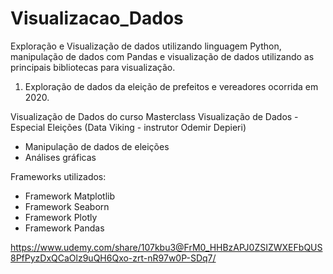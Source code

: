 # Visualizacao_Dados

Exploração e Visualização de dados utilizando linguagem Python, manipulação de dados com Pandas e visualização de dados utilizando as principais bibliotecas para  visualização.

1. Exploração de dados da eleição de prefeitos e vereadores ocorrida em 2020.

Visualização de Dados do curso Masterclass Visualização de Dados - Especial Eleições (Data Viking - instrutor Odemir Depieri)
- Manipulação de dados de eleições
- Análises gráficas

Frameworks utilizados:
- Framework Matplotlib
- Framework Seaborn
- Framework Plotly
- Framework Pandas

https://www.udemy.com/share/107kbu3@FrM0_HHBzAPJ0ZSIZWXEFbQUS8PfPyzDxQCaOlz9uQH6Qxo-zrt-nR97w0P-SDq7/

